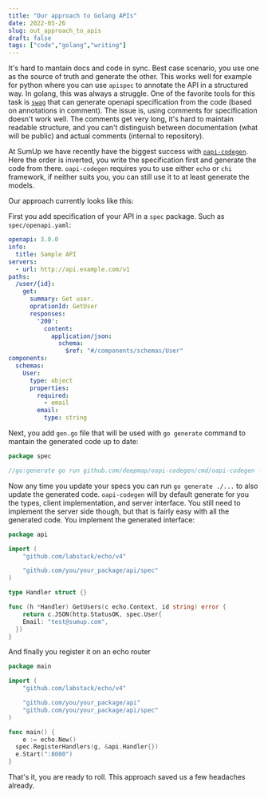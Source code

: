 ```yaml
---
title: "Our approach to Golang APIs"
date: 2022-05-26
slug: out_approach_to_apis
draft: false
tags: ["code","golang","writing"]
---
```


It's hard to mantain docs and code in sync. Best case scenario, you use one as the source of truth and generate the other.
This works well for example for python where you can use `apispec` to annotate the API in a structured way.
In golang, this was always a struggle. One of the favorite tools for this task is [`swag`](https://github.com/swaggo/swag)
that can generate openapi specification from the code (based on annotations in comment). The issue is, using
comments for specification doesn't work well. The comments get very long, it's hard to maintain readable structure,
and you can't distinguish between documentation (what will be public) and actual comments (internal to repository).

At SumUp we have recently have the biggest success with [`oapi-codegen`](https://github.com/deepmap/oapi-codegen).
Here the order is inverted, you write the specification first and generate the code from there.
`oapi-codegen` requires you to use either `echo` or `chi` framework, if neither suits you, you can still use
it to at least generate the models.

Our approach currently looks like this:

First you add specification of your API in a `spec` package. Such as `spec/openapi.yaml`:


```yaml
openapi: 3.0.0
info:
  title: Sample API
servers:
  - url: http://api.example.com/v1
paths:
  /user/{id}:
    get:
      summary: Get user.
      oprationId: GetUser
      responses:
        '200':
          content:
            application/json:
              schema:
                $ref: "#/components/schemas/User"
components:
  schemas:
    User:
      type: object
      properties:
        required:
          - email
        email:
          type: string
```

Next, you add `gen.go` file that will be used with `go generate` command to mantain the generated code up to date:

```go
package spec

//go:generate go run github.com/deepmap/oapi-codegen/cmd/oapi-codegen --package spec -o spec.gen.go openapi.yaml
```

Now any time you update your specs you can run `go generate ./...` to also update the generated code.
`oapi-codegen` will by default generate for you the types, client implementation, and server interface.
You still need to implement the server side though, but that is fairly easy with all the generated code.
You implement the generated interface:

```go
package api

import (
	"github.com/labstack/echo/v4"

	"github.com/you/your_package/api/spec"
)

type Handler struct {}

func (h *Handler) GetUsers(c echo.Context, id string) error {
	return c.JSON(http.StatusOK, spec.User{
    Email: "test@sumup.com",
  })
}
```

And finally you register it on an echo router

```go
package main

import (
	"github.com/labstack/echo/v4"

	"github.com/you/your_package/api"
	"github.com/you/your_package/api/spec"
)

func main() {
	e := echo.New()
  spec.RegisterHandlers(g, &api.Handler{})
  e.Start(":8080")
}

```

That's it, you are ready to roll. This approach saved us a few headaches already.

